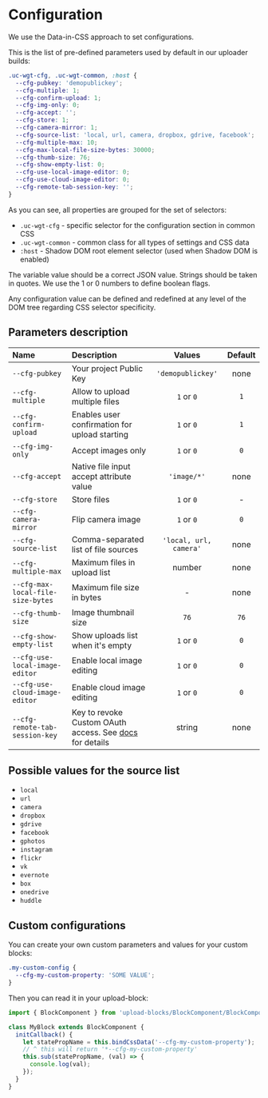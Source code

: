 # Configuration

We use the Data-in-CSS approach to set configurations.

This is the list of pre-defined parameters used by default in our uploader builds:
```css
.uc-wgt-cfg, .uc-wgt-common, :host {
  --cfg-pubkey: 'demopublickey';
  --cfg-multiple: 1;
  --cfg-confirm-upload: 1;
  --cfg-img-only: 0;
  --cfg-accept: '';
  --cfg-store: 1;
  --cfg-camera-mirror: 1;
  --cfg-source-list: 'local, url, camera, dropbox, gdrive, facebook';
  --cfg-multiple-max: 10;
  --cfg-max-local-file-size-bytes: 30000;
  --cfg-thumb-size: 76;
  --cfg-show-empty-list: 0;
  --cfg-use-local-image-editor: 0;
  --cfg-use-cloud-image-editor: 0;
  --cfg-remote-tab-session-key: '';
}
```

As you can see, all properties are grouped for the set of selectors:

* `.uc-wgt-cfg` - specific selector for the configuration section in common CSS
* `.uc-wgt-common` - common class for all types of settings and CSS data
* `:host` - Shadow DOM root element selector (used when Shadow DOM is enabled)

The variable value should be a correct JSON value. Strings should be taken in quotes. We use the 1 or 0 numbers to define boolean flags.

Any configuration value can be defined and redefined at any level of the DOM tree regarding CSS selector specificity.

## Parameters description

| Name | Description | Values | Default |
|:-|:-|:-:|:-:|
|`--cfg-pubkey`| Your project Public Key | `'demopublickey'` | none |
|`--cfg-multiple`| Allow to upload multiple files | `1` or `0` | `1` |
|`--cfg-confirm-upload`| Enables user confirmation for upload starting | `1` or `0` | `1` |
|`--cfg-img-only`| Accept images only | `1` or `0` | `0` |
|`--cfg-accept`| Native file input accept attribute value |`'image/*'`| none |
|`--cfg-store`| Store files | `1` or `0` | - |
|`--cfg-camera-mirror`| Flip camera image | `1` or `0` | `0` |
|`--cfg-source-list`| Comma-separated list of file sources |`'local, url, camera'`| none |
| `--cfg-multiple-max`              | Maximum files in upload list                  |         number         |  none   |
|`--cfg-max-local-file-size-bytes`| Maximum file size in bytes | - | none |
|`--cfg-thumb-size`| Image thumbnail size | `76` | `76` |
|`--cfg-show-empty-list`| Show uploads list when it's empty | `1` or `0` | `0` |
|`--cfg-use-local-image-editor`| Enable local image editing | `1` or `0` | `0` |
|`--cfg-use-cloud-image-editor`| Enable cloud image editing | `1` or `0` | `0` |
|`--cfg-remote-tab-session-key`| Key to revoke Custom OAuth access. See [docs](https://uploadcare.com/docs/start/settings/#project-settings-advanced-oauth) for details | string | none |

## Possible values for the source list

* `local`
* `url`
* `camera`
* `dropbox `
* `gdrive`
* `facebook`
* `gphotos`
* `instagram`
* `flickr`
* `vk`
* `evernote`
* `box`
* `onedrive`
* `huddle`

## Custom configurations

You can create your own custom parameters and values for your custom blocks:

```css
.my-custom-config {
  --cfg-my-custom-property: 'SOME VALUE';
}
```

Then you can read it in your upload-block:

```javascript
import { BlockComponent } from 'upload-blocks/BlockComponent/BlockComponent.js';

class MyBlock extends BlockComponent {
  initCallback() {
    let statePropName = this.bindCssData('--cfg-my-custom-property');
    // ^ this will return '*--cfg-my-custom-property'
    this.sub(statePropName, (val) => {
      console.log(val);
    });
  }
}
```
